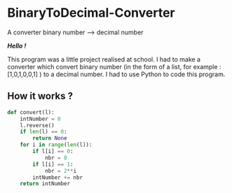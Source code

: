 # BinaryToDecimal-Converter
A converter binary number --> decimal number

***Hello !***

This program was a little project realised at school.
I had to make a converter which convert binary number (in the form of a list, for example : [1,0,1,0,0,1] ) to a decimal number.
I had to use Python to code this program.

## How it works ?

```py 
def convert(l):
    intNumber = 0
    l.reverse()
    if len(l) == 0:
        return None
    for i in range(len(l)):
        if l[i] == 0:
            nbr = 0
        if l[i] == 1:
            nbr = 2**i
        intNumber += nbr
    return intNumber
```
